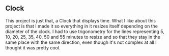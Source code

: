 ## Clock
This project is just that, a Clock that displays time. 
What I like about this project is that I made it so everything in it resizes itself depending on the diameter of the clock.
I had to use trigonometry for the lines representing 5, 10, 20, 25, 35, 40, 50 and 55 minutes to resize and so that they stay in the same place with the same direction, even though it's not complex at all I thought it was pretty cool.
